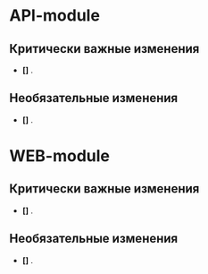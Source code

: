 # API-module

## Критически важные изменения
- **[]** .

## Необязательные изменения
- **[]** .

# WEB-module

## Критически важные изменения
- **[]** .

## Необязательные изменения
- **[]** .